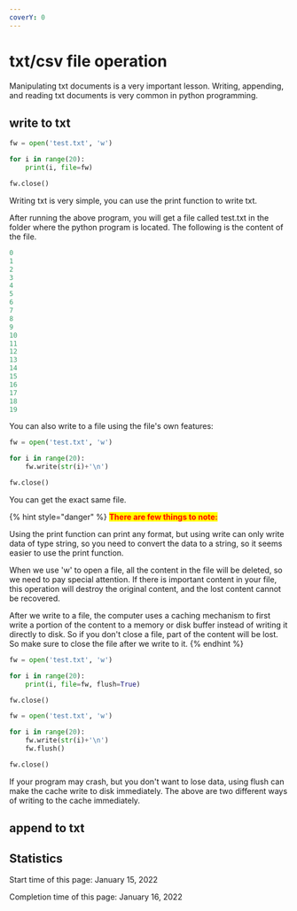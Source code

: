 ```yaml
---
coverY: 0
---
```


# txt/csv file operation

Manipulating txt documents is a very important lesson. Writing, appending, and reading txt documents is very common in python programming.

## write to txt

```python
fw = open('test.txt', 'w')

for i in range(20):
    print(i, file=fw)

fw.close()
```

Writing txt is very simple, you can use the print function to write txt.

After running the above program, you will get a file called test.txt in the folder where the python program is located. The following is the content of the file.

```python
0
1
2
3
4
5
6
7
8
9
10
11
12
13
14
15
16
17
18
19
```

You can also write to a file using the file's own features:

```python
fw = open('test.txt', 'w')

for i in range(20):
    fw.write(str(i)+'\n')

fw.close()
```

You can get the exact same file.

{% hint style="danger" %}
<mark style="color:red;">**There are few things to note:**</mark>

Using the print function can print any format, but using write can only write data of type string, so you need to convert the data to a string, so it seems easier to use the print function.

When we use 'w' to open a file, all the content in the file will be deleted, so we need to pay special attention. If there is important content in your file, this operation will destroy the original content, and the lost content cannot be recovered.

After we write to a file, the computer uses a caching mechanism to first write a portion of the content to a memory or disk buffer instead of writing it directly to disk. So if you don't close a file, part of the content will be lost. So make sure to close the file after we write to it.
{% endhint %}

```python
fw = open('test.txt', 'w')

for i in range(20):
    print(i, file=fw, flush=True)

fw.close()
```

```python
fw = open('test.txt', 'w')

for i in range(20):
    fw.write(str(i)+'\n')
    fw.flush()

fw.close()
```

If your program may crash, but you don't want to lose data, using flush can make the cache write to disk immediately. The above are two different ways of writing to the cache immediately.

## append to txt

















## Statistics

Start time of this page: January 15, 2022

Completion time of this page: January 16, 2022
